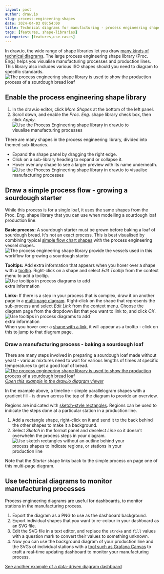 ```yaml
---
layout: post
author: draw.io
slug: process-engineering-shapes
date: 2024-04-03 09:54:00
title: Technical diagrams for manufacturing - process engineering shape library
tags: [features, shape-libraries]
categories: [features,use-cases]
---
```


In draw.io, the wide range of shape libraries let you draw [many kinds of technical diagrams](/blog/types-of-technical-diagrams.html). The large process engineering shape library (Proc. Eng.) helps you visualise manufacturing processes and production lines. This library also includes various ISO shapes should you need to diagram to specific standards. 
<br /><img src="/assets/img/blog/sourdough-process.png" style="width=100%;max-width:600px;height:auto;" alt="The process engineering shape library is used to show the production process of a sourdough bread loaf">

## Enable the process engineering shape library
1. In the draw.io editor, click _More Shapes_ at the bottom of the left panel. 
2. Scroll down, and enable the _Proc. Eng._ shape library check box, then click _Apply_. 
<br /><img src="/assets/img/blog/shape-library-process-engineering.png" style="width=100%;max-width:400px;height:auto;" alt="Use the Process Engineering shape library in draw.io to visualise manufacturing processes">

There are many shapes in the process engineering library, divided into themed sub-libraries. 
* Expand the shape panel by dragging the right edge. 
* Click on a sub-library heading to expand or collapse it.
* Hover over any shape to see a larger preview with its name underneath.
<br /><img src="/assets/img/blog/shape-libraries-proc-eng.png" style="width=100%;max-width:600px;height:auto;" alt="Use the Process Engineering shape library in draw.io to visualise manufacturing processes">

## Draw a simple process flow - growing a sourdough starter

While this process is for a single loaf, it uses the same shapes from the Proc. Eng. shape library that you can use when modelling a sourdough loaf production line. 

**Basic process:** A sourdough starter must be grown before baking a loaf of sourdough bread. It's not an exact process. This is best visualised by combining typical [simple flow chart shapes](/doc/getting-started-basic-flow-chart.html) with the process engineering vessel shapes.
<br /><img src="/assets/img/blog/sourdough-starter-process.png" style="width=100%;max-width:500px;height:auto;" alt="The process engineering shape library provide the vessels used in this workflow for growing a sourdough starter">

**Tooltips:** Add extra information that appears when you hover over a shape with a [tooltip](/doc/faq/tooltips.html). Right-click on a shape and select _Edit Tooltip_ from the context menu to add a tooltip. 
<br /><img src="/assets/img/blog/sourdough-starter-process-tooltip.png" style="width=100%;max-width:300px;height:auto;" alt="Use tooltips in process diagrams to add extra information">

**Links:** If there is a step in your process that is complex, draw it on another page in a [multi-page diagram](/blog/multiple-page-diagrams.html). Right-click on the shape that represents the sub-process and select _Edit Link_ from the context menu. Choose the diagram page from the dropdown list that you want to link to, and click _OK_.
<br /><img src="/assets/img/blog/sourdough-starter-process-link.png" style="width=100%;max-width:300px;height:auto;" alt="Use tooltips in process diagrams to add extra information">
<br />When you hover over a [shape with a link](/doc/faq/insert-text-link.html), it will appear as a tooltip - click on this to jump to that diagram page.

### Draw a manufacturing process - baking a sourdough loaf
There are many steps involved in preparing a sourdough loaf made without yeast - various mixtures need to wait for various lengths of times at specific temperatures to get a good loaf of bread. 
<br />[<img src="/assets/img/blog/sourdough-process.png" style="width=100%;max-width:600px;height:auto;" alt="The process engineering shape library is used to show the production process of a sourdough bread loaf">](https://viewer.diagrams.net/?tags=%7B%7D&highlight=0000ff&edit=_blank&layers=1&nav=1&page-id=Tf7NyYf3g9PNUjUOvA4t#R%3Cmxfile%3E%3Cdiagram%20name%3D%22Make%20sourdough%20starter%22%20id%3D%22LU_v6Aqnr4ZEydNRDx-f%22%3E7VtbU9s6EP41mTnnIRnf4jiPBEjbMxQYLtPSF0axFUfEtlxZIUl%2F%2FZFsKZYjOwmEAG2BGbDWsi67337SruWWfRwvPhGQTr7iAEYtywgWLfukZVlm3%2FXYPy5ZFhLLMPuFJCQoKGRGKbhGv6B4VEpnKICZkBUiinFEUVoV%2BjhJoE8rMkAInlerjXEUVAQpCGFlGFxw7YMIatW%2BoYBOCqln9Ur5Z4jCiezZdMX8YiAri4azCQjwXBHZpy37mGBMi6t4cQwjrr2qXoYNd1cDIzChuzxw7l3M028LYn%2F9eY%2B%2BXH6f%2B%2FFpWwz2EUQzMWExWLqUGiB4lgSQN2K07MF8gii8ToHP786Z0ZlsQuOIlUx2OcYJHYIYRdzen2H0CCnygbghrGuyqQ8iMILRAPjTMG%2F%2FGEeYsHsBHINZxOYzCEA2yXvNm0VRJKu0LPvU5b9MnlGCp1DeSXACReULNkJE%2BSBMgw87m0LqT0Rr%2Fow8wiGiFCWhED2gMMwnbImxKr0VP0wudAUJhYtGI5gr0zKngDiGlCxZFfmA8AfhDm3HFE3MS3D1%2BkI2UYDldMWTQAA6XLVd2pxdCLPXQ%2BAumP5MXf%2Fyh%2BceR%2BZNdPHj3GubuslhwHxAFIVSc51Jc1QhgQmd4BAnIDrDOJUKhZQuhcHBjGIdJioaMgqIFHisDJNAKRXj44ParHU2BzwjPtwwWTFX1l0I6YZ6br0VCYwARY%2FVcby4RSzNKS2Hw4FNLtNstUI2N0WKUUIhOX1kismErle8Y6heZVQN0uhIih90Df4rffcSZ4ginLB7PuSdshvcNZi7R2drFUaYUhwrFY4iFPIblONlgGc0QgnrXVI47wSIKqvG2TxSPud4EfK1poPHY%2BTDDiN%2BH6Y06%2FgR9qcv46WWY1fd1HQczU2dbp2XHggSve08zYk0XbOaMGSjSsSqCUayEeOpqur21zQlBYqmOAVrquo9XVW3GSQXoweOEcvIQSjGYIRM0LKP2N%2F82gUx10QyytJ89m6xoqBHdhnyyzngmOKzHfBNQcQ8S9ZifSoVKzuOorfjCIKECR8AyTXI1Mo8ik%2BYzZfNhwsjzK%2BtbVZ1FNUKFKievQb4FAWdR5hlMMo6FCTT%2B39E5%2F9WfbmOBDRveqarVvijIA25LbJ29b1mgOsoOwCKWFEB0hN8sFvjgwVmkITLl4TpEfCWrvmKBlVUoSqmFEMzZdGqCRvNJa0RoyDgj9fux6rLs7rWuoewkSRNo8IEltXpakzg1pjQNg7EmTvsbQvOPBw72n3rHdLjk6gyk0AWZPlOqFPdoP3l1Nl%2F%2F9TpbafOISQxmycPyf5M9mwwUwN7Gm%2FLnTIs%2FSuCQrG33xoUWvUWfKWg0NhokVLfp6V0f5swXZLld7VwxxtjS7sonixE40VpWeM2220JF4h%2BL9tlpTvZKrsuu%2BAF2cML2t%2FcFQBmww7olRCgB4HnuBYUZ8Xi%2FzxOJDBDv8SeZ5VTyOfSHbS6JzXG3Zj00zN7W1N%2Fe23INjhPI%2Fm2jY5neNVIVnS5s2lF45dcW1or8gE8HmcMYetIWI1oJ3DUJnK7b8EO1axRacDdwbZzvviZUKrhnSP%2BVoAPLgJZhvxDLiw7E8u%2B6cb8UTYxsFQqCMfVsSlQ7%2Faqew5HxaVW27b7e9Rum2L4JeyL4b6oE7gaQV7BNIIJyia5b4hN5QdjVtDczCebCNPo99w1E%2B%2FHmIfnSH39vIN6Qv0DDs%2BBQ9%2Bxu7%2FXiul9rJi%2Fx4pZa72GvNvr7MTlKOvzGQqk3J8z%2Fno%2Ft0U7yzXGM29mL10U2TZxv0xuFK3w%2Bns1dAVBsFTSJ0WDohN7WJ9Y2ZoLHM1Go2iZJ%2F9E3eIvH2rM9JYJE%2FP8I5pCriGUwDDP9mGS32QGmBQ5nnGR8OEJwOb0oXoOYYLj0SxryNpoPqbm1lJIEOsYEv5Q8dK%2FfI8JgqAUZasKZlk6g2MORWb1lWggcn0nvVJ2JfIyiugmpwUuWHuXGnShFzgaIbA7njWy3Z0zTVteznlrS7Rl9Gqy8qY8paOmlsyedSjv2Ryr%2FFm5JXfHCMB06i35SqkF%2FdXIx2L4vMVwlTFTkmSrbNaGjNlb58B6OwK1iXIOG6s6ztqLNNv2NgagptHf%2BMDeAWi9cvR3xB8hhg7KDRy0McYw5cbrXcSY9bNwPpj0HYYVO7Pbm67Cev7qI8G%2FI3k0bJ%2BUBL9l2e%2BdPEw9Q%2FUVzyJ%2BeH74%2FHhoLfQYez70%2FbrQY%2BR1na6xyT67hx6OsbZgW3098PBqXml7h3qlLc3%2FwczviZlXH3VsY%2Ba3jY9MzTFvJlxHylsFA89ylkgCKeWlEKBEd90Vqswd3HfPTyrqD3O%2FEgusbcItryb7YNWwgPt0Fmg6%2FnYtTDEiEHDTxGBaJKBSgn2Yid15hJJpUT8AlGn3KP8wyBoyWFjHN%2BPe%2BfJubIf9y%2FPbh9uLxyOn4P%2FNGWZVN087ozYCYettDqa93Ac8zzzithlQbtesIKqnn8u3a5JZ3cOcdfsUkYeb5Hv%2Fv4tPOAy%2FnS4ubk%2FbOlVcYaZ9RnEwTiEBdEagxgivd4jt5fZz2z4ueIJV14P7vn78zXQd3a4vcf6t1oiWZkTNZNJ%2FUZx%2FQqjart7Ptrpng545W%2Bc%2FrEre2VGWKt%2FJyMIYLbjBB2I8JxNK%2BTeSR1wR1tAPEruD2P56jBgwSMfnkBzmXMdIjskZDw7nENAJJO0xgZDjeGhzNX4rpPdDJr0fsmUEBvcXxSc793NA4jbDZ4zz%2FHpbtqBgvW1aXiflOfV9tzIvgLSehjSdQGQYpgJNyp5GIOXHnUWEUH4ja5%2F%2BDw%3D%3D%3C%2Fdiagram%3E%3Cdiagram%20id%3D%22Tf7NyYf3g9PNUjUOvA4t%22%20name%3D%22Make%20sourdough%20loaf%22%3E7V1Zc5s6G%2F41mWkv7AGxGF%2FGW3vatKen6fJNbzzEyDYNRg7gJf31nwTIBiQTHLM1Uc7MqS0WC72PHt5VulKGq%2F07z1wvPyELOldAsvZXyugKAEUFKv6HtDxGLUACWtSy8GwrapOODbf2Hxg1yrR1Y1vQj9uipgAhJ7DX6cYZcl04C1JtpuehXfq0OXKsVMPaXMBUN0jD7cx0IHPaT9sKllGrAXrH9vfQXizpL8t6PzqyMunJ8Y39pWmhXaJJGV8pQw%2BhIPq02g%2BhQ0YvPS6TE0cPHfOgGxS5YND%2FoX8Ae3W2ufv2MP3y58c3%2F0NHUaLbbE1nEz9x3NvgkQ6BhzauBcldpCtlsFvaAbxdmzNydIeljtuWwcrB32T8cY7cYGKubIcI%2FD10tjCwZ2Z8IBavDOLvQ%2BQgDzdYcG5uHPwUA8e8g87AnN0vwl9lT%2FADD91D2u4iF5J72Y5Dm66AMtLGxkjF7QvPtGx4%2FJ34dNo8sj0MGRu5%2BBA0%2FfD29zCYLeNnmW28LZzYQWC7i7jpt71YhONCHiEeOugFcH9SKPJB1HiSQLSCgfeIT4kv6GgUHo%2B0Ib7H7og2TY3RtkwgTZH1GOUxwheHmx9BgD%2FEODgHE%2BpLxIQ6lifa34EJQCVASbOnMphQdZ3FBOhXhgn9BWJiMpmA4bABCeuGkhKwKvVYAcsaR8C6UpWAtRco4LE%2BkkbjBgQM1AIzGBisgFVJq0rAxgsU8MQYjhuZwbIsGSkJa5rCm8Jd3iRW%2BpfLWPn2eTR2oS8Pe%2B%2FM2Y%2BbD9Ner6MzEoUW1mbjr8gLlmiBXNMZH1sHaZkfz7lBaE0HDwbBYyxRcxOgNA7ScjrKz3TsBXmLzvCQQnxoQAYcI8S5jg%2BsbMsKu1AISfolSDI9eh8Df4eudU1MA9I5x%2FR9exY1Jk6JBpKMXj5A8GCjjTej82fgdNarr%2F%2Bzvc2vu39k7b%2BbqdaJpxnuwwIGOcLT%2BIDzoGMG9jbdj0uQk9fJBDl8svcMmrAJsyYfV%2FsFMfe6a9vqbqHvQ8fv%2FsYCgAG0pit7j%2BfdNGpPQ2WNbIKF8RYPoh%2B3nYTJDRHrF%2BTbsTZ2h4IArTg4CghQB5bpLw8wrh5RBPPUICxN7zPSbw1qSiZNAQ6fGFXRiSwzCBB8Uief%2FL4D%2BtdpZ7jcdUz11%2Br7h483%2F%2FL4RPX77tT7%2BN66vbm%2Ff7%2F9bb97fOicAFthPgkvxc9lPiZOCGewn7jzF9KQwLBKQUMx3EvCkD1f6YOc8%2FGHqAdHEB8epRCu80YwQXYTB486A%2FZTTBQRDtoEju1ioFLHk8QDaYqWEijPgvfAbjyOXdn%2BrOvPPAhdQq0W3NoYImA49W24jT4Enok7403feCgwg%2FAsb7N62wgXOpnxOgxGGSSpKmnbqQNYhwnVvlOada9bgmrN50lWkxY82ThPKq3mSUXtn8mTSs751fAk6xv%2BaRJIFeXJA9AoJL1oOvKpsyhTHu7KY8q5g3ZTH7o%2B8vzoi4v%2B%2FKkF7RHxhg%2Fel7i8uESe%2FQff3HTip8wSpQPn4bzBNjdm8K8xeUnHpkH8lhgR1ju03oSXJc8rUSlV9DRQO9TvnOBbatCm%2FNNSVWwrMQAUbNs426o1se0J6Hz3offv3W%2FCJkAKhyq69JYMCqUszDn3UbNlBnjkr8PgH5hguIHhzffpVr9%2BcD311%2FjR%2Bvx1tO%2FMo8tyOVJNPE%2BM3oIGc2C699M3M4QBA623JRrKkXp6UsFs2FCuVDnUqNP8oBxKDFnpgCUrTXqGcoi%2FJmB3hivWEATWPgLrsQTGFV5dbrq8TiY0stuQYTC3IXPOwIpHP6SNmIcrc7bEOpifbZi%2BoQAok5NevPNO76fj%2BKrRp5SS4B5Zkljy0UvQlLjvWsEzzfLMaQUozTOnPfI18ExeJxM8o0oL3IB1Jvx%2FI%2Fu5AO3MIbQgtsnWHlpjVNkEU9OocfoGdxp6mIME45zlCdPSyo4ssSFIGfACkCXAhm%2Ba9QXjtI9xqA78ZARSvlS3OeG7ksHB90rfjkDOKtzRY8SXZnB4ni9rvQbe%2FT8PN5%2FfOyNJWY%2FeIc3vyAXyWwRWXxFWL3o%2F0m4m0NRPviF1SbwWG4ui03AM5RoakazjtcjlHpoEL6imVVTDcVnyXx16o1TDZmNfY1k7jz4sxDCVuxtfPKPIcjrVT%2BmzhNLjOBX1yvhEEXzSKJ%2Bczt9rE53k9TLBJjdwa9qu4JJ6tBNZTvsJDdZmr4pL%2BHq04JJzuSRORU8TCf42sR0a2C9OK5WnBZ%2ByyY10WF%2FWQPoeJ%2BzxsxNdmB%2BS1QxoL8tc4Q4aGyf5Cn3cK91cER5x7%2Fx1KCU9lLVlb1MzQH%2FYkKLMEDodP5QxMepkfb2ProqP408L8q9KEu%2BlJR4wn94S9zq8a3QCS660XEE6wZiHYtG8zJgiFRKaRP67yom7PpOLi6U%2FZt8iaD63Z7A7Q%2B4MrgO%2FO3PQ7J4za6swBA8QT2YKcuxAtbI8QRGQaaHeJnMUtxxLrCnFjePAFCUatatvmp42BXts4Wa9JRo9QSlNqm9Ps4teF7s8Sz1TM1kLcVSkUuVMZmvJq9TOZKGbtU43o7RFYadzimcr0sy4PhlhBLeGRfk%2BszqN5daZuHlDkiBRoA5PqoP2KlznKK%2BuIp02fJJxToAG09k8%2FMOnhD927a8T3EO%2FzO09mTKDuD%2BjZRCQhZyuyWCBycxyla6NCWhu46nlYSpaEbImydpgQtqxFCY7aAZL6HXmHoRkFCYKGeqfUet0glunBIRYzf03osHpzvRWHTyVViiMqHboHQK4WkPPDDYevhEwumtSOHHppCrFcpVANmGCLQUGvAVgSlj%2FhY82wZDNmq58qXCyJXLyFeonxl6aGBVDTyKRc4Gae0FFTMomc4h64DIN70pLPrDm3wVpslQktkStupJgPqZEykcb%2BZKjR7aKLzN2kWJo5%2FKldlU9X7Kqp6gLfnV1wbKid3sZ3qUBlxpKg%2FmJMSL%2FvI2sy3GB8sVnXMi6l72yWbekCLDUHWABGUpRe2wRXVUBFj4mNUEpLaQUTrVus8l2ud1MUIqWqBIAokigIZo5pPC2pkZA5Ia0kWficGgBnuk1YTCqIL0o1FP%2BNVVT885Pm4u8X%2Bsa%2BvEvkxWvKTWX9AGxEFAbpwzHx9KmKWNkMniecLGwU6YGDwtgPSy3phMwcBcOlpfrYFF1nfFry7w1Rer1sAAGmcL39%2BqgKWU4UWazIOtFpciCbHf%2BDnjVWZC5QyISeF5eAg%2FQM%2Bk7CeOoqQweRWwO0kZryWCJ8fTKf035MQG7d9Bg49zjlgmelPihIyXnnFCJKCF%2BLrloCrPSIMMstS5HoMiM5AWzNM4sCic3sJqo67NULupHOeyfld69tBqdS2Ez%2FSqtC74SlSdtqzxR6PLPFHc6Z2e%2BWktPRGZ1G9mzaODnNbEn6%2FsTFusLsViVnpytONHZJOp6DVaRedNGYiy6al4zxHhAba3EyC7R99GFplWWHqmQ8bZXsLAeyS0Z2ZMUonvSrxC%2Fwt4uGu1QM%2B9anbNZt8LRGMHlxMjdgUKssl1OtOMATfmqnNAHX1osX%2FLPa6R2WQYg7U3Se%2FkpRE9dcDHD5g1igmC%2FeHCJdapC3Ed9jvON54a7mQvyK772Kb2GihuwaqHB2dSkX0JCNhcKbNjsi4cQu%2FcNGab1RR6OJ5ktEnJhJ8UscoqYd7SL0rnS6Etp54XaZ50XMs%2F3q5Xg%2B%2BVKg9V8GEE8Oc7lFs5GQjlZNeshbKd5UyyLLXwkM6it8%2FI0%2BE9P1n7GhqP3TcJD4agqclWTtcCmC68%2BSJR0zcZ6SukAaYwfhKrarA3PFUpdW909SyM11PQ7rmwLPm9EaooLET5zw8kn4kJtiQsZ9B1IYUdpsoa4EN%2FkEVH1FlInb8WdV86dnOVzFBEVehFRIQP3JRMV0upLY%2BSjTSys05pUb76AlIIMeQJ6pWc05vYyGctWJEFbL4K2ZFlN16ZqPXYb%2BFpZS6wi0UpljrPyP198da38n9vNZPa1eX%2Fe7m8i9HE%2Bi4BeOpeg8dCHLEo4WsgiRUmkqQCvkpsq%2BPQFtQR4xZaGLVfraeTmb4F5PagFzJtZw7NLWvH2UxRO3Oq3lcD%2FZRwWPZl1WNTqx%2BXs3%2Fv3W5nqk1bmHCGrY7pWBz5s7DWpEezE8KEW550HTatddqMKMhofZ9l9jRM%2Fp23lg0csbNDy1yJnYYMWmpCcxQb6YEiuIpLE2CCPAFfrv5%2BZhP%2BL8JiSzQTSDDZpuV4PGFtCTjeejlfDTO2iegKGeAxMLBoHYdWCgAkPvx3KJHvsy%2FHAYLe0A3i7Dt0fox3WSdI4DiFF5VIZd1FVjdwjfi7AUC2eBFL4h4%2Fgp7BsePwFfGykjY2Rmjg2sj08LaIJtiMJC4wuOFLH8kQrB1YdLZP62zHYGLnGez9Wx2t9BlXX%2BHXmPPrwgCs5RtXrARUPOhQHxaEz1kfSaFwOdAoAB9CyilqAw6kE565oQbnp9TETB0QHRBQH0WQyAcNhSSDKrA3OQ5FCna8pFIGqUMSrSwiT0aU34Ztt7tlYy3x7wFEi8%2BsV4%2BgAijNwZAzHZeFI15UncaTLPDaqDEesHymK8MSwoU6lTQBfNwMdYHAOA%2FXxX1n%2BJb3%2FJHTkfjnQwV8xlwRJjyXxp31CFtlSYvx%2F%3C%2Fdiagram%3E%3C%2Fmxfile%3E)
<br />[_Open this example in the draw.io diagram viewer_](https://viewer.diagrams.net/?tags=%7B%7D&highlight=0000ff&edit=_blank&layers=1&nav=1&page-id=Tf7NyYf3g9PNUjUOvA4t#R%3Cmxfile%3E%3Cdiagram%20name%3D%22Make%20sourdough%20starter%22%20id%3D%22LU_v6Aqnr4ZEydNRDx-f%22%3E7VtbU9s6EP41mTnnIRnf4jiPBEjbMxQYLtPSF0axFUfEtlxZIUl%2F%2FZFsKZYjOwmEAG2BGbDWsi67337SruWWfRwvPhGQTr7iAEYtywgWLfukZVlm3%2FXYPy5ZFhLLMPuFJCQoKGRGKbhGv6B4VEpnKICZkBUiinFEUVoV%2BjhJoE8rMkAInlerjXEUVAQpCGFlGFxw7YMIatW%2BoYBOCqln9Ur5Z4jCiezZdMX8YiAri4azCQjwXBHZpy37mGBMi6t4cQwjrr2qXoYNd1cDIzChuzxw7l3M028LYn%2F9eY%2B%2BXH6f%2B%2FFpWwz2EUQzMWExWLqUGiB4lgSQN2K07MF8gii8ToHP786Z0ZlsQuOIlUx2OcYJHYIYRdzen2H0CCnygbghrGuyqQ8iMILRAPjTMG%2F%2FGEeYsHsBHINZxOYzCEA2yXvNm0VRJKu0LPvU5b9MnlGCp1DeSXACReULNkJE%2BSBMgw87m0LqT0Rr%2Fow8wiGiFCWhED2gMMwnbImxKr0VP0wudAUJhYtGI5gr0zKngDiGlCxZFfmA8AfhDm3HFE3MS3D1%2BkI2UYDldMWTQAA6XLVd2pxdCLPXQ%2BAumP5MXf%2Fyh%2BceR%2BZNdPHj3GubuslhwHxAFIVSc51Jc1QhgQmd4BAnIDrDOJUKhZQuhcHBjGIdJioaMgqIFHisDJNAKRXj44ParHU2BzwjPtwwWTFX1l0I6YZ6br0VCYwARY%2FVcby4RSzNKS2Hw4FNLtNstUI2N0WKUUIhOX1kismErle8Y6heZVQN0uhIih90Df4rffcSZ4ginLB7PuSdshvcNZi7R2drFUaYUhwrFY4iFPIblONlgGc0QgnrXVI47wSIKqvG2TxSPud4EfK1poPHY%2BTDDiN%2BH6Y06%2FgR9qcv46WWY1fd1HQczU2dbp2XHggSve08zYk0XbOaMGSjSsSqCUayEeOpqur21zQlBYqmOAVrquo9XVW3GSQXoweOEcvIQSjGYIRM0LKP2N%2F82gUx10QyytJ89m6xoqBHdhnyyzngmOKzHfBNQcQ8S9ZifSoVKzuOorfjCIKECR8AyTXI1Mo8ik%2BYzZfNhwsjzK%2BtbVZ1FNUKFKievQb4FAWdR5hlMMo6FCTT%2B39E5%2F9WfbmOBDRveqarVvijIA25LbJ29b1mgOsoOwCKWFEB0hN8sFvjgwVmkITLl4TpEfCWrvmKBlVUoSqmFEMzZdGqCRvNJa0RoyDgj9fux6rLs7rWuoewkSRNo8IEltXpakzg1pjQNg7EmTvsbQvOPBw72n3rHdLjk6gyk0AWZPlOqFPdoP3l1Nl%2F%2F9TpbafOISQxmycPyf5M9mwwUwN7Gm%2FLnTIs%2FSuCQrG33xoUWvUWfKWg0NhokVLfp6V0f5swXZLld7VwxxtjS7sonixE40VpWeM2220JF4h%2BL9tlpTvZKrsuu%2BAF2cML2t%2FcFQBmww7olRCgB4HnuBYUZ8Xi%2FzxOJDBDv8SeZ5VTyOfSHbS6JzXG3Zj00zN7W1N%2Fe23INjhPI%2Fm2jY5neNVIVnS5s2lF45dcW1or8gE8HmcMYetIWI1oJ3DUJnK7b8EO1axRacDdwbZzvviZUKrhnSP%2BVoAPLgJZhvxDLiw7E8u%2B6cb8UTYxsFQqCMfVsSlQ7%2Faqew5HxaVW27b7e9Rum2L4JeyL4b6oE7gaQV7BNIIJyia5b4hN5QdjVtDczCebCNPo99w1E%2B%2FHmIfnSH39vIN6Qv0DDs%2BBQ9%2Bxu7%2FXiul9rJi%2Fx4pZa72GvNvr7MTlKOvzGQqk3J8z%2Fno%2Ft0U7yzXGM29mL10U2TZxv0xuFK3w%2Bns1dAVBsFTSJ0WDohN7WJ9Y2ZoLHM1Go2iZJ%2F9E3eIvH2rM9JYJE%2FP8I5pCriGUwDDP9mGS32QGmBQ5nnGR8OEJwOb0oXoOYYLj0SxryNpoPqbm1lJIEOsYEv5Q8dK%2FfI8JgqAUZasKZlk6g2MORWb1lWggcn0nvVJ2JfIyiugmpwUuWHuXGnShFzgaIbA7njWy3Z0zTVteznlrS7Rl9Gqy8qY8paOmlsyedSjv2Ryr%2FFm5JXfHCMB06i35SqkF%2FdXIx2L4vMVwlTFTkmSrbNaGjNlb58B6OwK1iXIOG6s6ztqLNNv2NgagptHf%2BMDeAWi9cvR3xB8hhg7KDRy0McYw5cbrXcSY9bNwPpj0HYYVO7Pbm67Cev7qI8G%2FI3k0bJ%2BUBL9l2e%2BdPEw9Q%2FUVzyJ%2BeH74%2FHhoLfQYez70%2FbrQY%2BR1na6xyT67hx6OsbZgW3098PBqXml7h3qlLc3%2FwczviZlXH3VsY%2Ba3jY9MzTFvJlxHylsFA89ylkgCKeWlEKBEd90Vqswd3HfPTyrqD3O%2FEgusbcItryb7YNWwgPt0Fmg6%2FnYtTDEiEHDTxGBaJKBSgn2Yid15hJJpUT8AlGn3KP8wyBoyWFjHN%2BPe%2BfJubIf9y%2FPbh9uLxyOn4P%2FNGWZVN087ozYCYettDqa93Ac8zzzithlQbtesIKqnn8u3a5JZ3cOcdfsUkYeb5Hv%2Fv4tPOAy%2FnS4ubk%2FbOlVcYaZ9RnEwTiEBdEagxgivd4jt5fZz2z4ueIJV14P7vn78zXQd3a4vcf6t1oiWZkTNZNJ%2FUZx%2FQqjart7Ptrpng545W%2Bc%2FrEre2VGWKt%2FJyMIYLbjBB2I8JxNK%2BTeSR1wR1tAPEruD2P56jBgwSMfnkBzmXMdIjskZDw7nENAJJO0xgZDjeGhzNX4rpPdDJr0fsmUEBvcXxSc793NA4jbDZ4zz%2FHpbtqBgvW1aXiflOfV9tzIvgLSehjSdQGQYpgJNyp5GIOXHnUWEUH4ja5%2F%2BDw%3D%3D%3C%2Fdiagram%3E%3Cdiagram%20id%3D%22Tf7NyYf3g9PNUjUOvA4t%22%20name%3D%22Make%20sourdough%20loaf%22%3E7V1Zc5s6G%2F41mWkv7AGxGF%2FGW3vatKen6fJNbzzEyDYNRg7gJf31nwTIBiQTHLM1Uc7MqS0WC72PHt5VulKGq%2F07z1wvPyELOldAsvZXyugKAEUFKv6HtDxGLUACWtSy8GwrapOODbf2Hxg1yrR1Y1vQj9uipgAhJ7DX6cYZcl04C1JtpuehXfq0OXKsVMPaXMBUN0jD7cx0IHPaT9sKllGrAXrH9vfQXizpL8t6PzqyMunJ8Y39pWmhXaJJGV8pQw%2BhIPq02g%2BhQ0YvPS6TE0cPHfOgGxS5YND%2FoX8Ae3W2ufv2MP3y58c3%2F0NHUaLbbE1nEz9x3NvgkQ6BhzauBcldpCtlsFvaAbxdmzNydIeljtuWwcrB32T8cY7cYGKubIcI%2FD10tjCwZ2Z8IBavDOLvQ%2BQgDzdYcG5uHPwUA8e8g87AnN0vwl9lT%2FADD91D2u4iF5J72Y5Dm66AMtLGxkjF7QvPtGx4%2FJ34dNo8sj0MGRu5%2BBA0%2FfD29zCYLeNnmW28LZzYQWC7i7jpt71YhONCHiEeOugFcH9SKPJB1HiSQLSCgfeIT4kv6GgUHo%2B0Ib7H7og2TY3RtkwgTZH1GOUxwheHmx9BgD%2FEODgHE%2BpLxIQ6lifa34EJQCVASbOnMphQdZ3FBOhXhgn9BWJiMpmA4bABCeuGkhKwKvVYAcsaR8C6UpWAtRco4LE%2BkkbjBgQM1AIzGBisgFVJq0rAxgsU8MQYjhuZwbIsGSkJa5rCm8Jd3iRW%2BpfLWPn2eTR2oS8Pe%2B%2FM2Y%2BbD9Ner6MzEoUW1mbjr8gLlmiBXNMZH1sHaZkfz7lBaE0HDwbBYyxRcxOgNA7ScjrKz3TsBXmLzvCQQnxoQAYcI8S5jg%2BsbMsKu1AISfolSDI9eh8Df4eudU1MA9I5x%2FR9exY1Jk6JBpKMXj5A8GCjjTej82fgdNarr%2F%2Bzvc2vu39k7b%2BbqdaJpxnuwwIGOcLT%2BIDzoGMG9jbdj0uQk9fJBDl8svcMmrAJsyYfV%2FsFMfe6a9vqbqHvQ8fv%2FsYCgAG0pit7j%2BfdNGpPQ2WNbIKF8RYPoh%2B3nYTJDRHrF%2BTbsTZ2h4IArTg4CghQB5bpLw8wrh5RBPPUICxN7zPSbw1qSiZNAQ6fGFXRiSwzCBB8Uief%2FL4D%2BtdpZ7jcdUz11%2Br7h483%2F%2FL4RPX77tT7%2BN66vbm%2Ff7%2F9bb97fOicAFthPgkvxc9lPiZOCGewn7jzF9KQwLBKQUMx3EvCkD1f6YOc8%2FGHqAdHEB8epRCu80YwQXYTB486A%2FZTTBQRDtoEju1ioFLHk8QDaYqWEijPgvfAbjyOXdn%2BrOvPPAhdQq0W3NoYImA49W24jT4Enok7403feCgwg%2FAsb7N62wgXOpnxOgxGGSSpKmnbqQNYhwnVvlOada9bgmrN50lWkxY82ThPKq3mSUXtn8mTSs751fAk6xv%2BaRJIFeXJA9AoJL1oOvKpsyhTHu7KY8q5g3ZTH7o%2B8vzoi4v%2B%2FKkF7RHxhg%2Fel7i8uESe%2FQff3HTip8wSpQPn4bzBNjdm8K8xeUnHpkH8lhgR1ju03oSXJc8rUSlV9DRQO9TvnOBbatCm%2FNNSVWwrMQAUbNs426o1se0J6Hz3offv3W%2FCJkAKhyq69JYMCqUszDn3UbNlBnjkr8PgH5hguIHhzffpVr9%2BcD311%2FjR%2Bvx1tO%2FMo8tyOVJNPE%2BM3oIGc2C699M3M4QBA623JRrKkXp6UsFs2FCuVDnUqNP8oBxKDFnpgCUrTXqGcoi%2FJmB3hivWEATWPgLrsQTGFV5dbrq8TiY0stuQYTC3IXPOwIpHP6SNmIcrc7bEOpifbZi%2BoQAok5NevPNO76fj%2BKrRp5SS4B5Zkljy0UvQlLjvWsEzzfLMaQUozTOnPfI18ExeJxM8o0oL3IB1Jvx%2FI%2Fu5AO3MIbQgtsnWHlpjVNkEU9OocfoGdxp6mIME45zlCdPSyo4ssSFIGfACkCXAhm%2Ba9QXjtI9xqA78ZARSvlS3OeG7ksHB90rfjkDOKtzRY8SXZnB4ni9rvQbe%2FT8PN5%2FfOyNJWY%2FeIc3vyAXyWwRWXxFWL3o%2F0m4m0NRPviF1SbwWG4ui03AM5RoakazjtcjlHpoEL6imVVTDcVnyXx16o1TDZmNfY1k7jz4sxDCVuxtfPKPIcjrVT%2BmzhNLjOBX1yvhEEXzSKJ%2Bczt9rE53k9TLBJjdwa9qu4JJ6tBNZTvsJDdZmr4pL%2BHq04JJzuSRORU8TCf42sR0a2C9OK5WnBZ%2ByyY10WF%2FWQPoeJ%2BzxsxNdmB%2BS1QxoL8tc4Q4aGyf5Cn3cK91cER5x7%2Fx1KCU9lLVlb1MzQH%2FYkKLMEDodP5QxMepkfb2ProqP408L8q9KEu%2BlJR4wn94S9zq8a3QCS660XEE6wZiHYtG8zJgiFRKaRP67yom7PpOLi6U%2FZt8iaD63Z7A7Q%2B4MrgO%2FO3PQ7J4za6swBA8QT2YKcuxAtbI8QRGQaaHeJnMUtxxLrCnFjePAFCUatatvmp42BXts4Wa9JRo9QSlNqm9Ps4teF7s8Sz1TM1kLcVSkUuVMZmvJq9TOZKGbtU43o7RFYadzimcr0sy4PhlhBLeGRfk%2BszqN5daZuHlDkiBRoA5PqoP2KlznKK%2BuIp02fJJxToAG09k8%2FMOnhD927a8T3EO%2FzO09mTKDuD%2BjZRCQhZyuyWCBycxyla6NCWhu46nlYSpaEbImydpgQtqxFCY7aAZL6HXmHoRkFCYKGeqfUet0glunBIRYzf03osHpzvRWHTyVViiMqHboHQK4WkPPDDYevhEwumtSOHHppCrFcpVANmGCLQUGvAVgSlj%2FhY82wZDNmq58qXCyJXLyFeonxl6aGBVDTyKRc4Gae0FFTMomc4h64DIN70pLPrDm3wVpslQktkStupJgPqZEykcb%2BZKjR7aKLzN2kWJo5%2FKldlU9X7Kqp6gLfnV1wbKid3sZ3qUBlxpKg%2FmJMSL%2FvI2sy3GB8sVnXMi6l72yWbekCLDUHWABGUpRe2wRXVUBFj4mNUEpLaQUTrVus8l2ud1MUIqWqBIAokigIZo5pPC2pkZA5Ia0kWficGgBnuk1YTCqIL0o1FP%2BNVVT885Pm4u8X%2Bsa%2BvEvkxWvKTWX9AGxEFAbpwzHx9KmKWNkMniecLGwU6YGDwtgPSy3phMwcBcOlpfrYFF1nfFry7w1Rer1sAAGmcL39%2BqgKWU4UWazIOtFpciCbHf%2BDnjVWZC5QyISeF5eAg%2FQM%2Bk7CeOoqQweRWwO0kZryWCJ8fTKf035MQG7d9Bg49zjlgmelPihIyXnnFCJKCF%2BLrloCrPSIMMstS5HoMiM5AWzNM4sCic3sJqo67NULupHOeyfld69tBqdS2Ez%2FSqtC74SlSdtqzxR6PLPFHc6Z2e%2BWktPRGZ1G9mzaODnNbEn6%2FsTFusLsViVnpytONHZJOp6DVaRedNGYiy6al4zxHhAba3EyC7R99GFplWWHqmQ8bZXsLAeyS0Z2ZMUonvSrxC%2Fwt4uGu1QM%2B9anbNZt8LRGMHlxMjdgUKssl1OtOMATfmqnNAHX1osX%2FLPa6R2WQYg7U3Se%2FkpRE9dcDHD5g1igmC%2FeHCJdapC3Ed9jvON54a7mQvyK772Kb2GihuwaqHB2dSkX0JCNhcKbNjsi4cQu%2FcNGab1RR6OJ5ktEnJhJ8UscoqYd7SL0rnS6Etp54XaZ50XMs%2F3q5Xg%2B%2BVKg9V8GEE8Oc7lFs5GQjlZNeshbKd5UyyLLXwkM6it8%2FI0%2BE9P1n7GhqP3TcJD4agqclWTtcCmC68%2BSJR0zcZ6SukAaYwfhKrarA3PFUpdW909SyM11PQ7rmwLPm9EaooLET5zw8kn4kJtiQsZ9B1IYUdpsoa4EN%2FkEVH1FlInb8WdV86dnOVzFBEVehFRIQP3JRMV0upLY%2BSjTSys05pUb76AlIIMeQJ6pWc05vYyGctWJEFbL4K2ZFlN16ZqPXYb%2BFpZS6wi0UpljrPyP198da38n9vNZPa1eX%2Fe7m8i9HE%2Bi4BeOpeg8dCHLEo4WsgiRUmkqQCvkpsq%2BPQFtQR4xZaGLVfraeTmb4F5PagFzJtZw7NLWvH2UxRO3Oq3lcD%2FZRwWPZl1WNTqx%2BXs3%2Fv3W5nqk1bmHCGrY7pWBz5s7DWpEezE8KEW550HTatddqMKMhofZ9l9jRM%2Fp23lg0csbNDy1yJnYYMWmpCcxQb6YEiuIpLE2CCPAFfrv5%2BZhP%2BL8JiSzQTSDDZpuV4PGFtCTjeejlfDTO2iegKGeAxMLBoHYdWCgAkPvx3KJHvsy%2FHAYLe0A3i7Dt0fox3WSdI4DiFF5VIZd1FVjdwjfi7AUC2eBFL4h4%2Fgp7BsePwFfGykjY2Rmjg2sj08LaIJtiMJC4wuOFLH8kQrB1YdLZP62zHYGLnGez9Wx2t9BlXX%2BHXmPPrwgCs5RtXrARUPOhQHxaEz1kfSaFwOdAoAB9CyilqAw6kE565oQbnp9TETB0QHRBQH0WQyAcNhSSDKrA3OQ5FCna8pFIGqUMSrSwiT0aU34Ztt7tlYy3x7wFEi8%2BsV4%2BgAijNwZAzHZeFI15UncaTLPDaqDEesHymK8MSwoU6lTQBfNwMdYHAOA%2FXxX1n%2BJb3%2FJHTkfjnQwV8xlwRJjyXxp31CFtlSYvx%2F%3C%2Fdiagram%3E%3C%2Fmxfile%3E)

In the example above, a timeline - simple parallelogram shapes with a gradient fill - is drawn across the top of the diagram to provide an overview. 

Regions are indicated with [sketch-style rectangles](/doc/faq/sketch-style-fill-patterns.html). Regions can be used to indicate the steps done at a particular station in a production line. 
1. Add a rectangle shape, right-click on it and send it to the back behind the other shapes to make it a background. 
2. Select _Sketch_ in the format panel and deselect _Line_ so it doesn't overwhelm the process steps in your diagram. 
<br /><img src="/assets/img/blog/sourdough-process-region.png" style="width=100%;max-width:400px;height:auto;" alt="Use sketch rectangles without an outline behind your process shapes to indicate regions, or stations in your production line">

Note that the _Starter_ shape links back to the simple process on page one of this multi-page diagram.

## Use technical diagrams to monitor manufacturing processes

Process engineering diagrams are useful for dashboards, to monitor stations in the manufacturing process. 

1. Export the diagram as a PNG to use as the dashboard background. 
2. Export individual shapes that you want to re-colour in your dashboard as an SVG file. 
3. Edit the SVG file in a text editor, and replace the ``stroke`` and ``fill`` values with a question mark to convert their values to something unknown. 
4. Now you can use the background diagram of your production line and the SVGs of individual stations with a [tool such as Grafana Canvas](https://grafana.com/docs/grafana/latest/panels-visualizations/visualizations/canvas/) to craft a real-time updating dashboard to monitor your manufacturing process.

[See another example of a data-driven diagram dashboard](/blog/data-driven-diagrams.html)